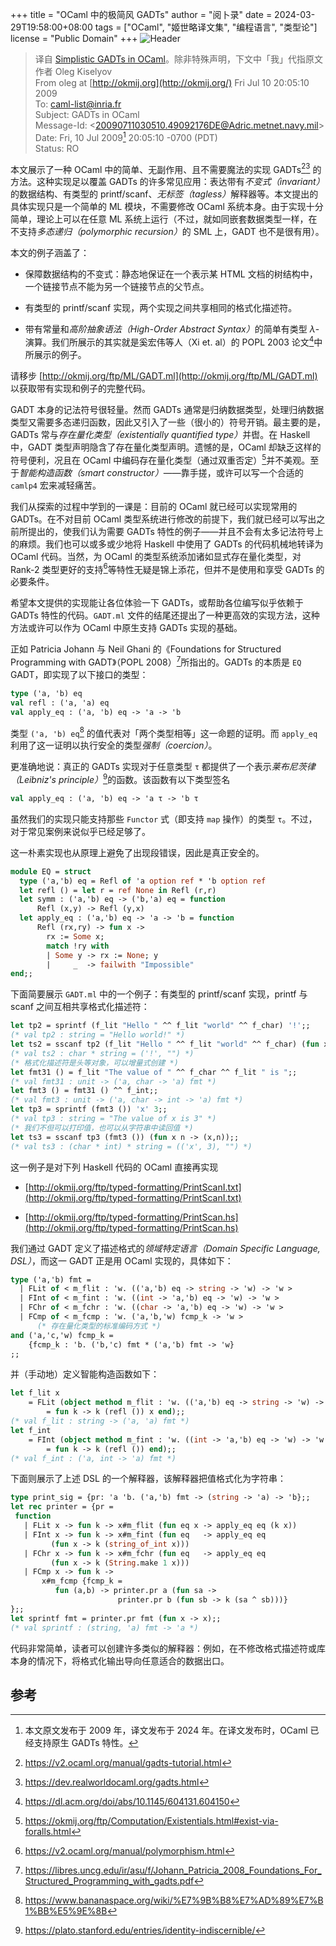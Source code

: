 +++
title = "OCaml 中的极简风 GADTs"
author = "阅卜录"
date = 2024-03-29T19:58:00+08:00
tags = ["OCaml", "姬世略译文集", "编程语言", "类型论"]
license = "Public Domain"
+++
![Header](d5fceb6532643d0d84ffe09c40c481ecdf59e15a.gif)

 > 
 >  译自 [Simplistic GADTs in OCaml](https://okmij.org/ftp/ML/GADT.txt)。除非特殊声明，下文中「我」代指原文作者 Oleg Kiselyov  
 > From oleg at [http://okmij.org](http://okmij.org/)  Fri Jul 10 20:05:10 2009  
 > To: caml-list@inria.fr  
 > Subject: GADTs in OCaml  
 > Message-Id: \<20090711030510.49092176DE@Adric.metnet.navy.mil>  
 > Date: Fri, 10 Jul 2009[^1] 20:05:10 -0700 (PDT)  
 > Status: RO

本文展示了一种 OCaml 中的简单、无副作用、且不需要魔法的实现 GADTs[^2][^3] 的方法。这种实现足以覆盖 GADTs 的许多常见应用：表达带有<em>不变式（invariant）</em>的数据结构、有类型的 printf/scanf、<em>无标签（tagless）</em>解释器等。本文提出的具体实现只是一个简单的 ML 模块，不需要修改 OCaml 系统本身。由于实现十分简单，理论上可以在任意 ML 系统上运行（不过，就如同嵌套数据类型一样，在不支持<em>多态递归（polymorphic recursion）</em>的 SML 上，GADT 也不是很有用）。

本文的例子涵盖了：

*  保障数据结构的不变式：静态地保证在一个表示某 HTML 文档的树结构中，一个链接节点不能为另一个链接节点的父节点。  
   
*  有类型的 printf/scanf 实现，两个实现之间共享相同的格式化描述符。  
   
*  带有常量和<em>高阶抽象语法（High-Order Abstract Syntax）</em>的简单有类型 $λ$-演算。我们所展示的其实就是奚宏伟等人（Xi et. al）的 POPL 2003 论文[^4]中所展示的例子。  
   

请移步 [http://okmij.org/ftp/ML/GADT.ml](http://okmij.org/ftp/ML/GADT.ml) 以获取带有实现和例子的完整代码。

GADT 本身的记法符号很轻量。然而 GADTs 通常是归纳数据类型，处理归纳数据类型又需要多态递归函数，因此又引入了一些（很小的）符号开销。最主要的是，GADTs 常与<em>存在量化类型（existentially quantified type）</em>并辔。在 Haskell 中，GADT 类型声明隐含了存在量化类型声明。遗憾的是，OCaml 却缺乏这样的符号便利，况且在 OCaml 中编码存在量化类型（通过双重否定）[^5]并不美观。至于<em>智能构造函数（smart constructor）</em>——靠手搓，或许可以写一个合适的 `camlp4` 宏来减轻痛苦。

我们从探索的过程中学到的一课是：目前的 OCaml 就已经可以实现常用的 GADTs。在不对目前 OCaml 类型系统进行修改的前提下，我们就已经可以写出之前所提出的，使我们认为需要 GADTs 特性的例子——并且不会有太多记法符号上的麻烦。我们也可以或多或少地将 Haskell 中使用了 GADTs 的代码机械地转译为 OCaml 代码。当然，为 OCaml 的类型系统添加诸如显式存在量化类型，对 Rank-2 类型更好的支持[^6]等特性无疑是锦上添花，但并不是使用和享受 GADTs 的必要条件。

希望本文提供的实现能让各位体验一下 GADTs，或帮助各位编写似乎依赖于 GADTs 特性的代码。`GADT.ml` 文件的结尾还提出了一种更高效的实现方法，这种方法或许可以作为 OCaml 中原生支持 GADTs 实现的基础。

正如 Patricia Johann 与 Neil Ghani 的《Foundations for Structured Programming with GADT》（POPL 2008）[^7]所指出的。GADTs 的本质是 `EQ` GADT，即实现了以下接口的类型：

````ocaml
type ('a, 'b) eq
val refl : ('a, 'a) eq
val apply_eq : ('a, 'b) eq -> 'a -> 'b
````

类型 `('a, 'b) eq`[^8] 的值代表对「两个类型相等」这一命题的证明。而 `apply_eq` 利用了这一证明以执行安全的类型<em>强制（coercion）</em>。

更准确地说：真正的 GADTs 实现对于任意类型 `τ` 都提供了一个表示<em>莱布尼茨律（Leibniz's principle）</em>[^9]的函数。该函数有以下类型签名

````ocaml
val apply_eq : ('a, 'b) eq -> 'a τ -> 'b τ
````

虽然我们的实现只能支持那些 `Functor` 式（即支持 `map` 操作）的类型 `τ`。不过，对于常见案例来说似乎已经足够了。

这一朴素实现也从原理上避免了出现段错误，因此是真正安全的。

````ocaml
module EQ = struct
  type ('a,'b) eq = Refl of 'a option ref * 'b option ref
  let refl () = let r = ref None in Refl (r,r)
  let symm : ('a,'b) eq -> ('b,'a) eq = function 
      Refl (x,y) -> Refl (y,x)
  let apply_eq : ('a,'b) eq -> 'a -> 'b = function
      Refl (rx,ry) -> fun x ->
        rx := Some x;
        match !ry with
        | Some y -> rx := None; y
        |     _  -> failwith "Impossible"
end;;
````

下面简要展示 `GADT.ml` 中的一个例子：有类型的 printf/scanf 实现，printf 与 scanf 之间互相共享格式化描述符：

````ocaml
let tp2 = sprintf (f_lit "Hello " ^^ f_lit "world" ^^ f_char) '!';;
(* val tp2 : string = "Hello world!" *)
let ts2 = sscanf tp2 (f_lit "Hello " ^^ f_lit "world" ^^ f_char) (fun x -> x);;
(* val ts2 : char * string = ('!', "") *)
(* 格式化描述符是头等对象，可以增量式创建 *)
let fmt31 () = f_lit "The value of " ^^ f_char ^^ f_lit " is ";;
(* val fmt31 : unit -> ('a, char -> 'a) fmt *)
let fmt3 () = fmt31 () ^^ f_int;;
(* val fmt3 : unit -> ('a, char -> int -> 'a) fmt *)
let tp3 = sprintf (fmt3 ()) 'x' 3;;
(* val tp3 : string = "The value of x is 3" *)
(* 我们不但可以打印值，也可以从字符串中读回值 *)
let ts3 = sscanf tp3 (fmt3 ()) (fun x n -> (x,n));;
(* val ts3 : (char * int) * string = (('x', 3), "") *)
````

这一例子是对下列 Haskell 代码的 OCaml 直接再实现

*  [http://okmij.org/ftp/typed-formatting/PrintScanI.txt](http://okmij.org/ftp/typed-formatting/PrintScanI.txt)  
   
*  [http://okmij.org/ftp/typed-formatting/PrintScan.hs](http://okmij.org/ftp/typed-formatting/PrintScan.hs)  
   

我们通过 GADT 定义了描述格式的<em>领域特定语言（Domain Specific Language, DSL）</em>，而这一 GADT 正是用 OCaml 实现的，具体如下：

````ocaml
type ('a,'b) fmt =
  | FLit of < m_flit : 'w. (('a,'b) eq -> string -> 'w) -> 'w >
  | FInt of < m_fint : 'w. ((int -> 'a,'b) eq -> 'w) -> 'w >
  | FChr of < m_fchr : 'w. ((char -> 'a,'b) eq -> 'w) -> 'w >
  | FCmp of < m_fcmp : 'w. ('a,'b,'w) fcmp_k -> 'w >
      (* 存在量化类型的标准编码方式 *)
and ('a,'c,'w) fcmp_k = 
    {fcmp_k : 'b. ('b,'c) fmt * ('a,'b) fmt -> 'w}
;;
````

并（手动地）定义智能构造函数如下：

````ocaml
let f_lit x 
    = FLit (object method m_flit : 'w. (('a,'b) eq -> string -> 'w) -> 'w
        = fun k -> k (refl ()) x end);;
(* val f_lit : string -> ('a, 'a) fmt *)
let f_int 
    = FInt (object method m_fint : 'w. ((int -> 'a,'b) eq -> 'w) -> 'w
        = fun k -> k (refl ()) end);;
(* val f_int : ('a, int -> 'a) fmt *)
````

下面则展示了上述 DSL 的一个解释器，该解释器把值格式化为字符串：

````ocaml
type print_sig = {pr: 'a 'b. ('a,'b) fmt -> (string -> 'a) -> 'b};;
let rec printer = {pr = 
 function 
   | FLit x -> fun k -> x#m_flit (fun eq x -> apply_eq eq (k x))
   | FInt x -> fun k -> x#m_fint (fun eq   -> apply_eq eq 
         (fun x -> k (string_of_int x)))
   | FChr x -> fun k -> x#m_fchr (fun eq   -> apply_eq eq 
         (fun x -> k (String.make 1 x)))
   | FCmp x -> fun k ->
       x#m_fcmp {fcmp_k = 
          fun (a,b) -> printer.pr a (fun sa ->
                        printer.pr b (fun sb -> k (sa ^ sb)))}
};;
let sprintf fmt = printer.pr fmt (fun x -> x);;
(* val sprintf : (string, 'a) fmt -> 'a *)
````

代码非常简单，读者可以创建许多类似的解释器：例如，在不修改格式描述符或库本身的情况下，将格式化输出导向任意适合的数据出口。

## 参考

[^1]: 本文原文发布于 2009 年，译文发布于 2024 年。在译文发布时，OCaml 已经支持原生 GADTs 特性。

[^2]: https://v2.ocaml.org/manual/gadts-tutorial.html

[^3]: https://dev.realworldocaml.org/gadts.html

[^4]: https://dl.acm.org/doi/abs/10.1145/604131.604150

[^5]: https://okmij.org/ftp/Computation/Existentials.html#exist-via-foralls.html

[^6]: https://v2.ocaml.org/manual/polymorphism.html

[^7]: https://libres.uncg.edu/ir/asu/f/Johann_Patricia_2008_Foundations_For_Structured_Programming_with_gadts.pdf

[^8]: https://www.bananaspace.org/wiki/%E7%9B%B8%E7%AD%89%E7%B1%BB%E5%9E%8B

[^9]: https://plato.stanford.edu/entries/identity-indiscernible/
